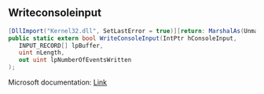 ## Writeconsoleinput

```csharp
[DllImport("Kernel32.dll", SetLastError = true)][return: MarshalAs(UnmanagedType.Bool)]
public static extern bool WriteConsoleInput(IntPtr hConsoleInput,
   INPUT_RECORD[] lpBuffer,
   uint nLength,
   out uint lpNumberOfEventsWritten
);
```

Microsoft documentation: [Link](https://docs.microsoft.com/en-us/windows/console/writeconsoleinput)
